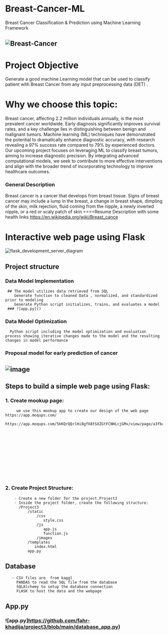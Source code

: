 # Breast-Cancer-ML
Breast Cancer Classification & Prediction using Machine Learning Framework
## ![Breast-Cancer](https://tse4.mm.bing.net/th?id=OIP.2ickM6j-W8NcEtf5LYG8JQHaEK&pid=Api&P=0&h=180)

# Project Objective 
Generate a good machine Learning model that can be used to classify patient with Breast Cancer from any input preprocessing data (DET) .

# Why we choose this topic:

Breast cancer, affecting 2.2 million individuals annually, is the most prevalent cancer worldwide. Early 
diagnosis significantly improves survival rates, and a key challenge lies in distinguishing between benign and malignant tumors. 
Machine learning (ML) techniques have demonstrated the potential to dramatically enhance diagnostic accuracy, with research revealing a 97% success rate compared to 79% by experienced doctors.
Our upcoming project focuses on leveraging ML to classify breast tumors, aiming to increase 
diagnostic precision. By integrating advanced computational models, we seek to contribute to more 
effective interventions and align with the broader trend of incorporating technology to improve 
healthcare outcomes.

 ### General Description
Breast cancer is a cancer that develops from breast tissue. Signs of breast cancer may include a lump in the breast, a change in breast shape, dimpling of the skin, milk rejection, fluid coming from the nipple, a newly inverted nipple, or a red or scaly patch of skin ====Resume Description with some health links https://en.wikipedia.org/wiki/Breast_cance

# Interactive web page using Flask 
![flask_development_server_diagram](https://github.com/fahr-khadija/project3/assets/100168693/db652e80-600e-4494-a9c7-d2fe95571fde)
 ## Project structure
 ### Data Model Implementation
     ## The model utilizes data retrieved from SQL 
        Generate function to cleaned Data , normalized, and standardized prior to modeling 
        Generate Python script initializes, trains, and evaluates a model  
     ### ![app.py]()    

  ### Data Model Optimization  
      Python script including the model optimization and evaluation process showing iterative changes made to the model and the resulting changes in model performance   
  ### Proposal model for early prediction of cancer 
    
## ![image](https://www.researchgate.net/profile/Nafees-Farooqui/publication/326521820/figure/fig1/AS:650529625624586@1532109757431/Proposed-Model-for-the-Early-Prediction-of-Breast-Cancer.png )

 ## Steps to build a simple web page using Flask:
   ###  1. Create mookup page:
         we use this mookup app to create our design of the web page  https://app.moqups.com/     
         https://app.moqups.com/5kKQrQQrlHi8gfX8tSXZGtFCNHLcjGMx/view/page/a3fbc0074
       
  ![image](C:\Users\hp\Desktop\Breast-Cancer-ML\split_dataset\mookup-Breast-Cancer-web-page.pdf )

   ###  2. Create Project Structure:
        ◦ Create a new folder for the project.Project3
        ◦ Inside the project folder, create the following structure:
          /Project3
              /static
                  /css
                     style.css
                  /js
                     app.js
                     function.js
                  /images
              /templates
                 index.html
              app.py

## Database
       ◦ CSV files are  from kaggl
         PANDAS to read the SQL file from the database
         SQLAlchemy to setup the database connection
         FLASK to host the data and the webpage
## App.py
   ### ![app.py]https://github.com/fahr-khadija/project3/blob/main/database_app.py)
         


